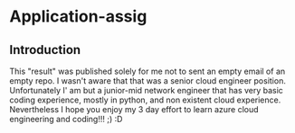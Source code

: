 # Application-assig

## Introduction

This "result" was published solely for me not to sent an empty email of an empty repo. I wasn't aware that that was a senior cloud engineer position. Unfortunately I' am but a junior-mid network engineer that has very basic coding experience, mostly in python, and non existent cloud experience. 
Nevertheless I hope you enjoy my 3 day effort to learn azure cloud engineering and coding!!! ;) :D
